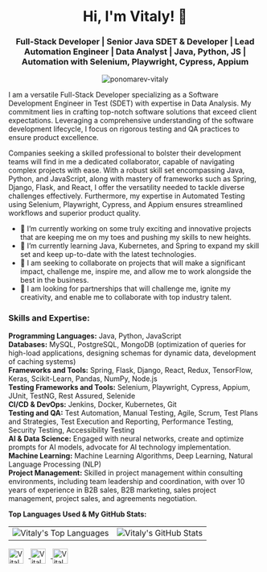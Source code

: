 <h1 align="center">Hi, I'm Vitaly! 👋</h1>
<h3 align="center">Full-Stack Developer | Senior Java SDET & Developer | Lead Automation Engineer | Data Analyst | Java, Python, JS | Automation with Selenium, Playwright, Cypress, Appium</h3>

<p align="center"> 
  <img src="https://github-profile-trophy.vercel.app/?username=ponomarev-vitaly&theme=juicyfresh&no-frame=true&margin-w=20&margin-h=20" alt="ponomarev-vitaly" />
</p>

<p align="left">I am a versatile Full-Stack Developer specializing as a Software Development Engineer in Test (SDET) with expertise in Data Analysis. My commitment lies in crafting top-notch software solutions that exceed client expectations. Leveraging a comprehensive understanding of the software development lifecycle, I focus on rigorous testing and QA practices to ensure product excellence.</p>

<p align="left">Companies seeking a skilled professional to bolster their development teams will find in me a dedicated collaborator, capable of navigating complex projects with ease. With a robust skill set encompassing Java, Python, and JavaScript, along with mastery of frameworks such as Spring, Django, Flask, and React, I offer the versatility needed to tackle diverse challenges effectively. Furthermore, my expertise in Automated Testing using Selenium, Playwright, Cypress, and Appium ensures streamlined workflows and superior product quality.</p>

<ul align="left">
  <li>🔭 I’m currently working on some truly exciting and innovative projects that are keeping me on my toes and pushing my skills to new heights.</li>
  <li>🌱 I’m currently learning Java, Kubernetes, and Spring to expand my skill set and keep up-to-date with the latest technologies.</li>
  <li>👯 I am seeking to collaborate on projects that will make a significant impact, challenge me, inspire me, and allow me to work alongside the best in the business.</li>
  <li>🤝 I am looking for partnerships that will challenge me, ignite my creativity, and enable me to collaborate with top industry talent.</li>
</ul>

<h3 align="left">Skills and Expertise:</h3>

<p align="left">
  <b>Programming Languages:</b> Java, Python, JavaScript<br>
  <b>Databases:</b> MySQL, PostgreSQL, MongoDB (optimization of queries for high-load applications, designing schemas for dynamic data, development of caching systems)<br>
  <b>Frameworks and Tools:</b> Spring, Flask, Django, React, Redux, TensorFlow, Keras, Scikit-Learn, Pandas, NumPy, Node.js<br>
  <b>Testing Frameworks and Tools:</b> Selenium, Playwright, Cypress, Appium, JUnit, TestNG, Rest Assured, Selenide<br>
  <b>CI/CD & DevOps:</b> Jenkins, Docker, Kubernetes, Git<br>
  <b>Testing and QA:</b> Test Automation, Manual Testing, Agile, Scrum, Test Plans and Strategies, Test Execution and Reporting, Performance Testing, Security Testing, Accessibility Testing<br>
  <b>AI & Data Science:</b> Engaged with neural networks, create and optimize prompts for AI models, advocate for AI technology implementation.<br>
  <b>Machine Learning:</b> Machine Learning Algorithms, Deep Learning, Natural Language Processing (NLP)<br>
  <b>Project Management:</b> Skilled in project management within consulting environments, including team leadership and coordination, with over 10 years of experience in B2B sales, B2B marketing, sales project management, project sales, and agreements negotiation.<br>
</p>

**Top Languages Used & My GitHub Stats:**

<table>
  <tr>
    <td><img src="https://github-readme-stats.vercel.app/api/top-langs/?username=ponomarev-vitaly&layout=compact&theme=dark" alt="Vitaly's Top Languages" /></td>
    <td><img src="https://github-readme-stats.vercel.app/api?username=ponomarev-vitaly&show_icons=true&count_private=true&include_all_commits=true&theme=dark" alt="Vitaly's GitHub Stats" /></td>
  </tr>
</table>

<p align="left">
  <a href="https://github.com/ponomarev-vitaly" target="_blank">
    <img align="center" src="https://img.icons8.com/color/48/000000/github--v1.png" alt="Vitaly's GitHub" height="30" width="30" style="margin-right: 10px;" />
  </a>
  <a href="https://www.linkedin.com/in/vitaliy-ponomarev" target="_blank">
    <img align="center" src="https://img.icons8.com/color/48/000000/linkedin-circled--v1.png" alt="Vitaly's LinkedIn" height="30" width="30" style="margin-right: 10px;" />
  </a>
  <a href="https://www.facebook.com/vitaliyponomarev3126" target="_blank">
    <img align="center" src="https://img.icons8.com/color/48/000000/facebook-new--v2.png" alt="Vitaly's Facebook" height="30" width="30" style="margin-right: 10px;" />
  </a>
  
</p>
